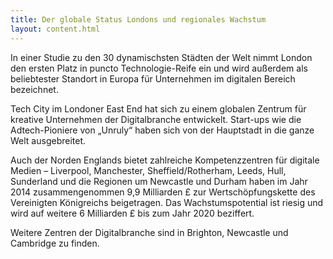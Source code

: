 ```yaml
---
title: Der globale Status Londons und regionales Wachstum
layout: content.html
---
```


In einer Studie zu den 30 dynamischsten Städten der Welt nimmt London den ersten Platz in puncto Technologie-Reife ein und wird außerdem als beliebtester Standort in Europa für Unternehmen im digitalen Bereich bezeichnet.

Tech City im Londoner East End hat sich zu einem globalen Zentrum für kreative Unternehmen der Digitalbranche entwickelt. Start-ups wie die Adtech-Pioniere von „Unruly“ haben sich von der Hauptstadt in die ganze Welt ausgebreitet.

Auch der Norden Englands bietet zahlreiche Kompetenzzentren für digitale Medien – Liverpool, Manchester, Sheffield/Rotherham, Leeds, Hull, Sunderland und die Regionen um Newcastle und Durham haben im Jahr 2014 zusammengenommen 9,9 Milliarden £ zur Wertschöpfungskette des Vereinigten Königreichs beigetragen. Das Wachstumspotential ist riesig und wird auf weitere 6 Milliarden £ bis zum Jahr 2020 beziffert.

Weitere Zentren der Digitalbranche sind in Brighton, Newcastle und Cambridge zu finden.